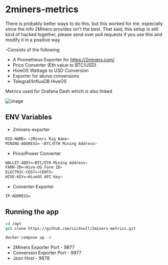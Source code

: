 # 2miners-metrics

There is probably better ways to do this, but this worked for me, especially since the info 2Miners provides isn't the best. That said, this setup is still kind of hacked together, please send over pull requests if you use this and modify it in a positive way 

-Consists of the following
- A Prometheus Exporter for <https://2miners.com/>
- Price Converter (Eth value to BTC/USD)
- HiveOS Wattage to USD Conversion
- Exporter for above conversions
- Telegraf/InfluxDB HiveOS 

Metrics used for Grafana Dash which is also linked 

![image](https://user-images.githubusercontent.com/31908995/148861960-10505a0b-0de8-44ad-92e2-dde09784ea4c.png)



## ENV Variables
- 2miners-exporter

```sh
RIG-NAME= <2Miners Rig Name>
MINING-ADDRESS= <BTC/ETH Mining Address>
```
- Price/Power Converter
```sh
WALLET-ADDY=<BTC/ETH Mining Address>
FARM-ID=<Hive-OS Farm ID>
ELECTRIC-COST=<CENTS>
HIVE-KEY=<HiveOS API Key>
```
- Converter-Exporter

```sh
IP-ADDRESS=
```

## Running the app


```sh
cd /opt
git clone https://github.com/sicXnull/2miners-metrics.git
```

```sh
docker-compose up -d
```

- 2Miners Exporter Port - 9877
- Conversion Exporter Port - 9977
- Json Host - 9878
